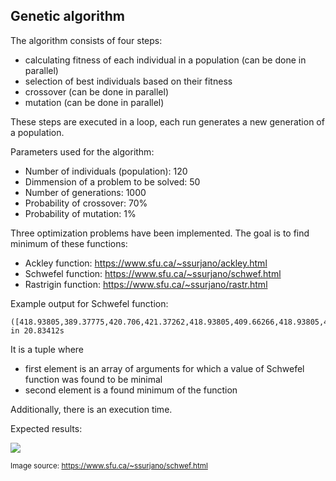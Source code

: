 ## Genetic algorithm

The algorithm consists of four steps:
 - calculating fitness of each individual in a population (can be done in parallel)
 - selection of best individuals based on their fitness
 - crossover (can be done in parallel)
 - mutation (can be done in parallel)

These steps are executed in a loop, each run generates a new generation of a population.

Parameters used for the algorithm:
 - Number of individuals (population): 120
 - Dimmension of a problem to be solved: 50
 - Number of generations: 1000
 - Probability of crossover: 70%
 - Probability of mutation: 1%

Three optimization problems have been implemented. The goal is to find minimum of these functions:

- Ackley function: https://www.sfu.ca/~ssurjano/ackley.html
- Schwefel function: https://www.sfu.ca/~ssurjano/schwef.html
- Rastrigin function: https://www.sfu.ca/~ssurjano/rastr.html

Example output for Schwefel function:
```
([418.93805,389.37775,420.706,421.37262,418.93805,409.66266,418.93805,421.37262,421.75006,418.93805,418.93805,421.37262,420.706,421.37262,418.93805,418.93805,421.37262,420.706,420.706,421.37262,420.706,421.37262,420.706,-277.5094,421.37262,421.37262,421.75006,418.93805,418.93805,421.37262,420.706,420.706,420.706,420.706,421.37262,420.706,420.706,409.66266,420.706,420.706,421.37262,421.37262,409.66266,420.706,420.706,420.706,418.93805,421.75006,420.706,418.93805],4.9492188) in 20.83412s
```
It is a tuple where
- first element is an array of arguments for which a value of Schwefel function was found to be minimal
- second element is a found minimum of the function

Additionally, there is an execution time.

Expected results:
<p>
<img src="https://www.sfu.ca/~ssurjano/schwef3.png">

<sub>Image source: https://www.sfu.ca/~ssurjano/schwef.html</sub>
</p>

